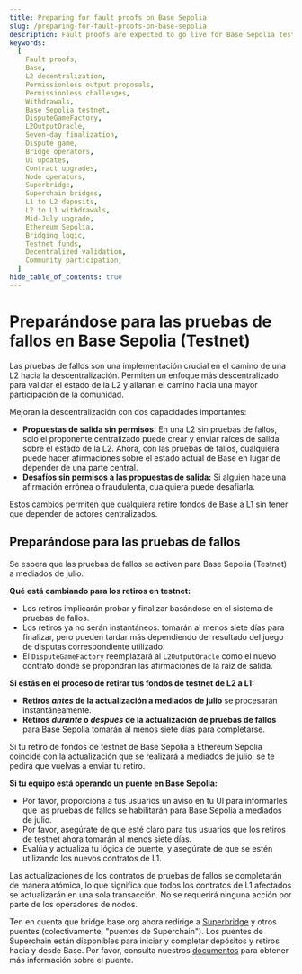 ```yaml
---
title: Preparing for fault proofs on Base Sepolia
slug: /preparing-for-fault-proofs-on-base-sepolia
description: Fault proofs are expected to go live for Base Sepolia testnet in mid-July.
keywords:
  [
    Fault proofs,
    Base,
    L2 decentralization,
    Permissionless output proposals,
    Permissionless challenges,
    Withdrawals,
    Base Sepolia testnet,
    DisputeGameFactory,
    L2OutputOracle,
    Seven-day finalization,
    Dispute game,
    Bridge operators,
    UI updates,
    Contract upgrades,
    Node operators,
    Superbridge,
    Superchain bridges,
    L1 to L2 deposits,
    L2 to L1 withdrawals,
    Mid-July upgrade,
    Ethereum Sepolia,
    Bridging logic,
    Testnet funds,
    Decentralized validation,
    Community participation,
  ]
hide_table_of_contents: true
---
```


# Preparándose para las pruebas de fallos en Base Sepolia (Testnet)

Las pruebas de fallos son una implementación crucial en el camino de una L2 hacia la descentralización. Permiten un enfoque más descentralizado para validar el estado de la L2 y allanan el camino hacia una mayor participación de la comunidad.

Mejoran la descentralización con dos capacidades importantes:

- **Propuestas de salida sin permisos:** En una L2 sin pruebas de fallos, solo el proponente centralizado puede crear y enviar raíces de salida sobre el estado de la L2. Ahora, con las pruebas de fallos, cualquiera puede hacer afirmaciones sobre el estado actual de Base en lugar de depender de una parte central.
- **Desafíos sin permisos a las propuestas de salida:** Si alguien hace una afirmación errónea o fraudulenta, cualquiera puede desafiarla.

Estos cambios permiten que cualquiera retire fondos de Base a L1 sin tener que depender de actores centralizados.

## Preparándose para las pruebas de fallos

Se espera que las pruebas de fallos se activen para Base Sepolia (Testnet) a mediados de julio.

**Qué está cambiando para los retiros en testnet:**

- Los retiros implicarán probar y finalizar basándose en el sistema de pruebas de fallos.
- Los retiros ya no serán instantáneos: tomarán al menos siete días para finalizar, pero pueden tardar más dependiendo del resultado del juego de disputas correspondiente utilizado.
- El `DisputeGameFactory` reemplazará al `L2OutputOracle` como el nuevo contrato donde se propondrán las afirmaciones de la raíz de salida.

**Si estás en el proceso de retirar tus fondos de testnet de L2 a L1:**

- **Retiros _antes_ de la actualización a mediados de julio** se procesarán instantáneamente.
- **Retiros _durante_ o _después_ de la actualización de pruebas de fallos** para Base Sepolia tomarán al menos siete días para completarse.

Si tu retiro de fondos de testnet de Base Sepolia a Ethereum Sepolia coincide con la actualización que se realizará a mediados de julio, se te pedirá que vuelvas a enviar tu retiro.

**Si tu equipo está operando un puente en Base Sepolia:**

- Por favor, proporciona a tus usuarios un aviso en tu UI para informarles que las pruebas de fallos se habilitarán para Base Sepolia a mediados de julio.
- Por favor, asegúrate de que esté claro para tus usuarios que los retiros de testnet ahora tomarán al menos siete días.
- Evalúa y actualiza tu lógica de puente, y asegúrate de que se estén utilizando los nuevos contratos de L1.

Las actualizaciones de los contratos de pruebas de fallos se completarán de manera atómica, lo que significa que todos los contratos de L1 afectados se actualizarán en una sola transacción. No se requerirá ninguna acción por parte de los operadores de nodos.

Ten en cuenta que bridge.base.org ahora redirige a [Superbridge](https://superbridge.app/base) y otros puentes (colectivamente, "puentes de Superchain"). Los puentes de Superchain están disponibles para iniciar y completar depósitos y retiros hacia y desde Base. Por favor, consulta nuestros [documentos](https://bridge.base.org/deposit) para obtener más información sobre el puente.